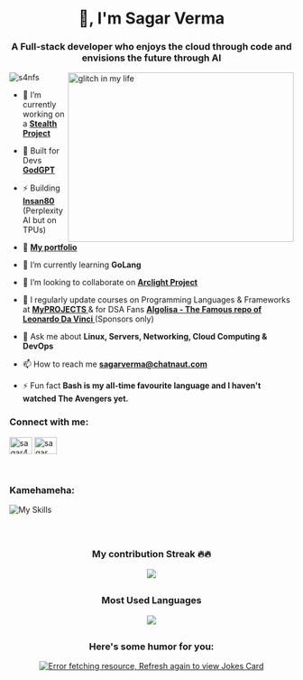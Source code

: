 <h1 align="center">👋, I'm Sagar Verma</h1>
<h3 align="center">A Full-stack developer who enjoys the cloud through code and envisions the future through AI</h3>

<a> <image align="right" src="https://i.imgur.com/qtHwfVs.gif" alt="glitch in my life" height="300" width="400" autoplay/></a>


<p align="left"> <img src="https://komarev.com/ghpvc/?username=s4nfs&label=Profile%20views&color=0e75b6&style=flat" alt="s4nfs" /> </p>

- 🔭 I’m currently working on a **[Stealth Project](https://github.com/S4nfs/Sekkeizu)**
- 🧠 Built for Devs **[GodGPT](http://godgpt.chatnaut.com/)**
- ⚡ Building **[Insan80](https://github.com/S4nfs/insan80)** (Perplexity AI but on TPUs)
- 📁 **[My portfolio](https://hall-of-projects.onrender.com/)**

- 🌱 I’m currently learning **GoLang**

- 👯 I’m looking to collaborate on **[Arclight Project](https://github.com/Chatnaut/Arclight)**

- 📝 I regularly update courses on Programming Languages & Frameworks at **[MyPROJECTS ](https://github.com/S4nfs/MyPROJECTS)** & for DSA Fans **[Algolisa - The Famous repo of Leonardo Da Vinci ](https://github.com/S4nfs/Algolisa)** (Sponsors only)

- 💬 Ask me about **Linux, Servers, Networking, Cloud Computing & DevOps**

- 📫 How to reach me **sagarverma@chatnaut.com**

- ⚡ Fun fact **Bash is my all-time favourite language and I haven't watched The Avengers yet.**

<h3 align="left">Connect with me:</h3>
<p align="left">
<a href="https://twitter.com/sagar4nfs" target="blank"><img align="center" src="https://raw.githubusercontent.com/rahuldkjain/github-profile-readme-generator/master/src/images/icons/Social/twitter.svg" alt="sagar4nfs" height="30" width="40" /></a>
<a href="https://www.linkedin.com/in/sagar-verma-57ba6a1b0" target="blank"><img align="center" src="https://raw.githubusercontent.com/rahuldkjain/github-profile-readme-generator/master/src/images/icons/Social/linked-in-alt.svg" alt="sagar verma" height="30" width="40" /></a>
</p><br>

<h3 align="left">Kamehameha:</h3>

![My Skills](https://skillicons.dev/icons?i=aws,azure,react,redux,nodejs,apollo,bash,bootstrap,cloudflare,docker,express,git,github,graphql,js,jenkins,jquery,laravel,linux,mongodb,mysql,prisma,nginx,php,pug,tailwind,vite,nextjs,typescript,vscode&perline=16)

<br>

## <h3 align="center">My contribution Streak 🔥🔥</h2>

<p align="center">
  <a href="#">
    <img src="https://github-readme-streak-stats.herokuapp.com/?user=S4nfs&theme=dark&hide_border=true&background=0D1117&stroke=0000"/>
  </a>
</p>

<!-- ## <h3 align="center">GitHub Stats</h3>

<p align="center">
  <a href="#">
  <img align="centre" src="https://github-readme-stats.vercel.app/api?username=S4nfs&count_private=true&include_all_commits=true&show_icons=true&title_color=007bff&text_color=e7e7e7&icon_color=007bff&bg_color=171c28" />
  </a>
</p>
-->

## <h3 align="center">Most Used Languages</h3>

<p align="center">
  <a href="#">
  <img align="centre" src="https://github-readme-stats.vercel.app/api/top-langs/?username=S4nfs&theme=blue-grey&layout=compact&langs_count=10" />
  </a>
</p>

## <h3 align="center">Here's some humor for you:</h3>

<p align="center">
  <a href="#">
  <img src="https://readme-jokes.vercel.app/api" alt="Error fetching resource, Refresh again to view Jokes Card" />
  </a>
</p>
